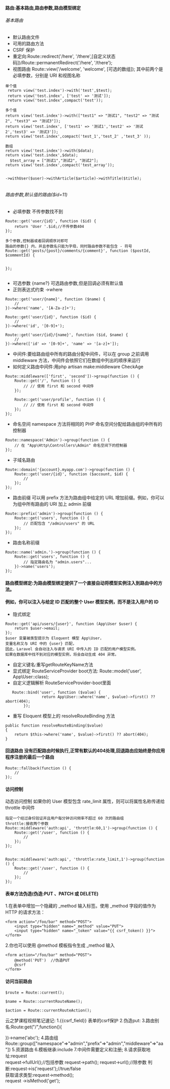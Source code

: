 #### 路由:基本路由,路由参数,路由模型绑定
###### 基本路由
* 默认路由文件
* 可用的路由方法
* CSRF 保护
* 重定向:Route::redirect('/here', '/there',[自定义状态码])/Route::permanentRedirect('/here', '/there');
* 视图路由 Route::view('/welcome', 'welcome', [可选的数组]); 其中前两个是必填参数，分别是 URI 和视图名称  

```
单个值
 return view('test.index')->with('test',$test);
 return view('test.index', ['test' => '测试']);
 return view('test.index',compact('test'));
   
多个值
return view('test.index')->with(["test1" => "测试1", "test2" => "测试2", "test3" => "测试3"]);  
return view('test.index', ['test1' => '测试1','test2' => '测试2','test3' => '测试3']);
return view('test.index',compact('test_1','test_2' ,'test_3' ));

数组
return view('test.index')->with($data);
return view('test.index',$data);
  $test_array = ["测试1","测试2", "测试2"];
return view('test.index',compact('test_array'));


->withUser($user)->withArticle($article)->withTitle($title);
  
```


###### 路由参数,默认值的路由($id=11)
* 必填参数 不传参数找不到   

```
Route::get('user/{id}', function ($id) {
    return 'User '.$id;//不传参数404 
});

多个参数,控制器或者回调顺序对即可
路由的参数{} 内，并且参数名只能为字母，同时路由参数不能包含 - 符号
Route::get('posts/{post}/comments/{comment}', function ($postId, $commentId) {
   
   
});


```

* 可选参数 {name?} 可选路由参数,但是回调必须有默认值  
* 正则表达式约束 ->where

```
Route::get('user/{name}', function ($name) {
    //
})->where('name', '[A-Za-z]+');

Route::get('user/{id}', function ($id) {
    //
})->where('id', '[0-9]+');

Route::get('user/{id}/{name}', function ($id, $name) {
    //
})->where(['id' => '[0-9]+', 'name' => '[a-z]+']);
```

* 中间件:要给路由组中所有的路由分配中间件，可以在 group 之前调用 middleware 方法，中间件会依照它们在数组中列出的顺序来运行  
* 如何定义路由中间件:用php artisan make:middleware CheckAge

```
Route::middleware(['first', 'second'])->group(function () {
    Route::get('/', function () {
        // // 使用 first 和 second 中间件
    });

    Route::get('user/profile', function () {
        // // 使用 first 和 second 中间件
    });
});
```

* 命名空间 namespace 方法将相同的 PHP 命名空间分配给路由组的中所有的控制器  

```
Route::namespace('Admin')->group(function () {
    // 在 "App\Http\Controllers\Admin" 命名空间下的控制器
});
```
* 子域名路由

```
Route::domain('{account}.myapp.com')->group(function () {
    Route::get('user/{id}', function ($account, $id) {
        //
    });
});
```

* 路由前缀 可以用 prefix 方法为路由组中给定的 URL 增加前缀。例如，你可以为组中所有路由的 URI 加上 admin 前缀

```
Route::prefix('admin')->group(function () {
    Route::get('users', function () {
        // 匹配包含 "/admin/users" 的 URL
    });
});
```

* 路由名称前缀

```
Route::name('admin.')->group(function () {
    Route::get('users', function () {
        // 指定路由名为 "admin.users"...
    })->name('users');
});
```

#### 路由模型绑定:为路由模型绑定提供了一个直接自动将模型实例注入到路由中的方法。
#### 例如，你可以注入与给定 ID 匹配的整个 User 模型实例，而不是注入用户的 ID

* 隐式绑定  

```
Route::get('api/users/{user}', function (App\User $user) {
    return $user->email;
});
$user 变量被类型提示为 Eloquent 模型 App\User，
变量名称又与 URI 中的 {user} 匹配，
因此，Laravel 会自动注入与请求 URI 中传入的 ID 匹配的用户模型实例。
如果在数据库中找不到对应的模型实例，将会自动生成 404 异常。

```

* 自定义键名:重写getRouteKeyName方法
* 显式绑定 RouteServiceProvider boot方法: Route::model('user', App\User::class);
* 自定义逻辑解析  RouteServiceProvider-boot里面

```
   Route::bind('user', function ($value) {
                return App\User::where('name', $value)->first() ?? abort(404);
        });
```

* 重写 Eloquent 模型上的 resolveRouteBinding 方法
```
public function resolveRouteBinding($value)
{
    return $this->where('name', $value)->first() ?? abort(404);
}
```


#### 回退路由 没有匹配路由时候执行,正常有默认的404处理,回退路由应始终是你应用程序注册的最后一个路由
```
Route::fallback(function () {
    //
});
```

#### 访问控制
动态访问控制 如果你的 User 模型包含 rate_limit 属性，则可以将属性名称传递给 throttle 中间件
```
指定一个经过身份验证并且用户每分钟访问频率不超过 60 次的路由组
throttle:接收两个参数
Route::middleware('auth:api', 'throttle:60,1')->group(function () {
    Route::get('/user', function () {
        //
    });
});


Route::middleware('auth:api', 'throttle:rate_limit,1')->group(function () {
    Route::get('/user', function () {
        //
    });
});

```


#### 表单方法伪造(伪造:PUT 、PATCH 或 DELETE)
1.在表单中增加一个隐藏的 _method 输入标签。使用 _method 字段的值作为 HTTP 的请求方法：

```
<form action="/foo/bar" method="POST">
    <input type="hidden" name="_method" value="PUT">
    <input type="hidden" name="_token" value="{{ csrf_token() }}">
</form>
```

2.你也可以使用 @method 模板指令生成 _method 输入

```
<form action="/foo/bar" method="POST">
    @method('PUT')  //伪造PUT
    @csrf
</form>
```

#### 访问当前路由

```
$route = Route::current();

$name = Route::currentRouteName();

$action = Route::currentRouteAction();
```

云之梦课程视频笔记速记:
1.{{csrf_field}} 表单的csrf保护
2.伪造put: <input type="hidden" name="_method" value="put">
3.路由别名:Route:get("/",function(){
	
})->name('abc');
4.路由组Route::group(["namespace"=>"admin","prefix"=>"admin","middleware"=>"aa"])
5.资源路由
6.模板继承:include 
7.中间件需要定义和注册;
8.请求获取地址:request  
request->fullUrl();//包括参数  request->path(); request->url();//除参数
判断:request->is('request');//true/false  
获取请求类型:request->method();  
request ->isMethod('get');




